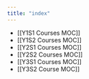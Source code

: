 ```yaml
---
title: "index"
---
```


- [[Y1S1 Courses MOC]]
- [[Y1S2 Courses MOC]]
- [[Y2S1 Courses MOC]]
- [[Y2S2 Courses MOC]]
- [[Y3S1 Courses MOC]]
- [[Y3S2 Course MOC]]
